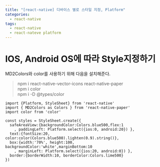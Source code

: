 ```yaml
---
title: "[react-native] 디바이스 별로 스타일 지정, Platform"
categories:
  - react-native
tags:
  - react-native
  - react-nateve platform
---
```



# IOS, Android OS에 따라 Style지정하기


MD2Colors와 color를 사용하기 위해 다음을 설치해준다. 

> npm i react-native-vector-icons react-native-paper  
> npm i color   
> npm i -D @types/color  


```javascript:Platform StyleSheet 적용 예시.
import {Platform, StyleSheet} from 'react-native'  
import { MD2Colors as Colors } from 'react-native-paper'  
import color from 'color'  

const styles = StyleSheet.create({  
  safeAreaView:{backgroundColor:Colors.blue500,flex:1  
    , paddingLeft: Platform.select({ios:0, android:20}) },  
  text:{fontSize:20, color:color(Colors.blue500).lighten(0.9).string()},  
  box:{width:'70%', height:100, backgroundColor:'white',marginBottom:10  
    , marginLeft: Platform.select({ios:20, android:0}) },  
  border:{borderWidth:10, borderColor:Colors.lime500}  
})
```

